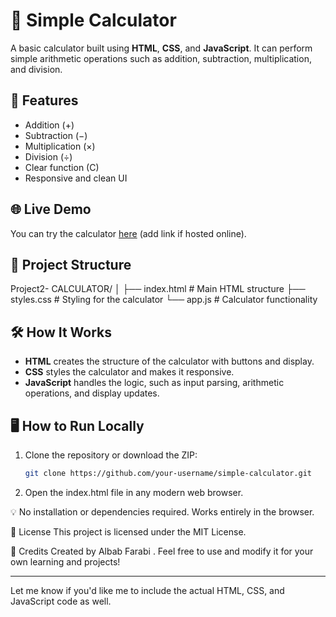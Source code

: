 # 🧮 Simple Calculator

A basic calculator built using **HTML**, **CSS**, and **JavaScript**. It can perform simple arithmetic operations such as addition, subtraction, multiplication, and division.

## 🚀 Features

- Addition (+)
- Subtraction (−)
- Multiplication (×)
- Division (÷)
- Clear function (C)
- Responsive and clean UI

## 🌐 Live Demo

You can try the calculator [here](#) (add link if hosted online).

## 📁 Project Structure

Project2- CALCULATOR/
│
├── index.html # Main HTML structure
├── styles.css # Styling for the calculator
└── app.js # Calculator functionality


## 🛠️ How It Works

- **HTML** creates the structure of the calculator with buttons and display.
- **CSS** styles the calculator and makes it responsive.
- **JavaScript** handles the logic, such as input parsing, arithmetic operations, and display updates.

## 🖥️ How to Run Locally

1. Clone the repository or download the ZIP:
   ```bash
   git clone https://github.com/your-username/simple-calculator.git

2. Open the index.html file in any modern web browser.

💡 No installation or dependencies required. Works entirely in the browser.

📜 License
This project is licensed under the MIT License.

🙌 Credits
Created by Albab Farabi .
Feel free to use and modify it for your own learning and projects!


---

Let me know if you'd like me to include the actual HTML, CSS, and JavaScript code as well.
